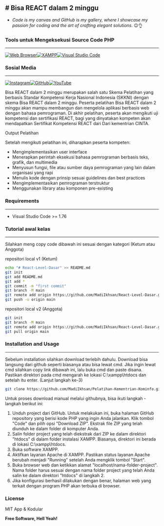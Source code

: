 ﻿﻿# Bisa REACT dalam 2 minggu
---
- _Code is my canvas and GitHub is my gallery, where I showcase my passion for coding and the art of crafting elegant solutions._ 😉👌

### Tools untuk Mengeksekusi Source Code PHP
---
[![Web Browser](https://img.shields.io/badge/Web%20Browser-4285F4?style=for-the-badge&logo=google-chrome&logoColor=white)](https://www.google.com/chrome/)[![XAMPP](https://img.shields.io/badge/Visit%20XAMPP-FA8072?style=for-the-badge&logo=xampp&logoColor=white)](https://www.apachefriends.org/index.html)[![Visual Studio Code](https://img.shields.io/badge/Visual%20Studio%20Code-007ACC?style=for-the-badge&logo=visual-studio-code&logoColor=white)](https://code.visualstudio.com/)
### Sosial Media
---
[![Instagram](https://img.shields.io/badge/Instagram-E4405F?style=for-the-badge&logo=instagram&logoColor=white)](https://www.instagram.com/madinasir_/)[![GitHub](https://img.shields.io/badge/GitHub-181717?style=for-the-badge&logo=github&logoColor=white)](https://github.com/MadiIkhsan)[![YouTube](https://img.shields.io/badge/YouTube-FF0000?style=for-the-badge&logo=youtube&logoColor=white)](https://www.youtube.com/channel/UCyFMMeF5Ff9-MoTWg9F7--w/)

Bisa REACT dalam 2 minggu merupakan salah satu Skema Pelatihan yang berbasis Standar Kompetensi Kerja Nasional Indonesia (SKKNI) dengan skema Bisa REACT dalam 2 minggu. Peserta pelatihan Bisa REACT dalam 2 minggu akan mampu membangun dan mengelola aplikasi berbasis web dengan bahasa pemrograman. Di akhir pelatihan, peserta akan mengikuti uji kompetensi dan sertifikasi REACT, bagi yang dinyatakan kompeten akan mendapatkan Sertifikat Kompetensi REACT dari Dari kementrian CINTA.

Output Pelatihan 

Setelah mengikuti pelatihan ini, diharapkan peserta kompeten:
- Mengimplementasikan user interface
- Menerapkan perintah eksekusi bahasa pemrograman berbasis teks, grafik, dan multimedia
- Menyusun fungsi, file atau sumber daya pemrograman yang lain dalam organisasi yang rapi
- Menulis kode dengan prinsip sesuai guidelines dan best practices
- Mengimplementasikan pemrograman terstruktur
- Menggunakan library atau komponen pre-existing

### Requirements
---
* Visual Studio Code >= 1.76

### Tutorial awal kelas
---
Silahkan meng copy code dibawah ini sesuai dengan kategori (Ketum atau Anggota)

repositori local v1 (Ketum)
```sh
echo "# React-Level-Dasar" >> README.md
git init
git add README.md
git add *
git commit -m "first commit"
git branch -M main
git remote add origin https://github.com/MadiIkhsan/React-Level-Dasar.git
git push -u origin main
```
repositori local v2 (Anggota)
```sh
git init
git branch -M main
git remote add origin https://github.com/MadiIkhsan/React-Level-Dasar.git
git pull origin main
```

### Installation and Usage
---
Sebelum installation silahkan download terlebih dahulu. Download bisa langsung dari github seperti biasanya atau bisa lewat cmd. Jika ingin lewat cmd silahkan copy link dibawah ini, lalu buka cmd dan paste disana. Pastikan direktori pada cmd mengarah ke lokasi C:\xampp\htdocs dan setelah itu enter. (Lanjut langkah ke-3)
```sh
git clone https://github.com/MadiIkhsan/Pelatihan-Kementrian-Kominfo.git 
```
Untuk proses download manual melalui githubnya, bisa ikuti langkah - langkah berikut ini:
1. Unduh project dari GitHub. Untuk melakukan ini, buka halaman GitHub repository yang berisi kode PHP yang ingin Anda jalankan. Klik tombol "Code" dan pilih opsi "Download ZIP". Ekstrak file ZIP yang telah diunduh ke dalam folder di komputer Anda.
2. Salin folder project yang telah diekstrak dari ZIP ke dalam direktori "htdocs" di dalam folder instalasi XAMPP. Biasanya, direktori ini berada di lokasi C:\xampp\htdocs.
3. Buka software XAMPP.
4. Aktifkan layanan Apache di XAMPP. Pastikan status layanan Apache berubah menjadi "Running" setelah Anda mengklik tombol "Start".
5. Buka browser web dan ketikkan alamat "localhost/nama-folder-project". Nama folder harus sesuai dengan nama folder project yang telah Anda salin ke dalam direktori "htdocs" di langkah 2.
6. Jika konfigurasi berhasil dilakukan dengan benar, halaman web yang terkait dengan program PHP akan terbuka di browser.


### License

MIT App & Kodular

**Free Software, Hell Yeah!**

   [dill]: <https://github.com/joemccann/dillinger>
   [git-repo-url]: <https://github.com/joemccann/dillinger.git>
   [john gruber]: <http://daringfireball.net>
   [df1]: <http://daringfireball.net/projects/markdown/>
   [markdown-it]: <https://github.com/markdown-it/markdown-it>
   [Ace Editor]: <http://ace.ajax.org>
   [node.js]: <http://nodejs.org>
   [Twitter Bootstrap]: <http://twitter.github.com/bootstrap/>
   [jQuery]: <http://jquery.com>
   [@tjholowaychuk]: <http://twitter.com/tjholowaychuk>
   [express]: <http://expressjs.com>
   [AngularJS]: <http://angularjs.org>
   [Gulp]: <http://gulpjs.com>
